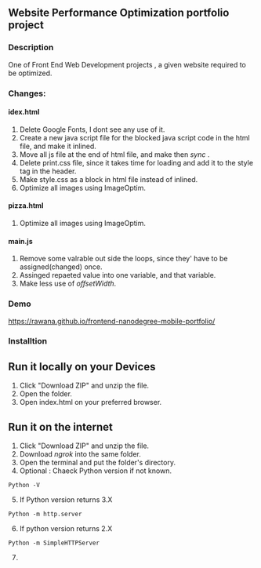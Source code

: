 ## Website Performance Optimization portfolio project

### Description
One of Front End Web Development projects , a given website required to be optimized.

### Changes:

#### idex.html
1. Delete Google Fonts, I dont see any use of it.
2. Create a new java script file for the blocked java script code in the html file, and make it inlined.
3. Move all js file at the end of html file, and make then *sync* .
4. Delete print.css file, since it takes time for loading and add it to the style tag in the header.
5. Make style.css as a block in html file instead of inlined.
6. Optimize all images using ImageOptim.

#### pizza.html
1. Optimize all images using ImageOptim.

#### main.js
1. Remove some valrable out side the loops, since they' have to be assigned(changed) once.
2. Assinged repaeted value into one variable, and that variable.
3. Make less use of *offsetWidth*.

### Demo
https://rawana.github.io/frontend-nanodegree-mobile-portfolio/

### Installtion
## Run it locally on your Devices
1. Click "Download ZIP" and unzip the file.
2. Open the folder.
3. Open index.html on your preferred browser.

## Run it on the internet 
1. Click "Download ZIP" and unzip the file.
2. Download *ngrok* into the same folder.
3. Open the terminal and put the folder's directory.
4. Optional : Chaeck Python version if not known.
```
Python -V
```
5. If Python version returns 3.X
```
Python -m http.server
```
6. If python version returns 2.X
```
Python -m SimpleHTTPServer
```
7.
